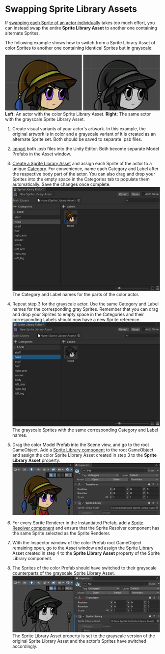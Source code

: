 # Swapping Sprite Library Assets
If [swapping each Sprite of an actor individually](CharacterParts.md) takes too much effort, you can instead swap the entire __Sprite Library Asset__ to another one containing alternate Sprites.

The following example shows how to switch from a Sprite Library Asset of color Sprites to another one containing identical Sprites but in grayscale:

![](images/bothsprites.png)<br/>__Left:__ An actor with the color Sprite Library Asset. __Right:__ The same actor with the grayscale Sprite Library Asset.

1. Create visual variants of your actor's artwork. In this example, the original artwork is in color and a grayscale variant of it is created as an alternate Sprite set. Both should be saved to separate .psb files.

2. [Import](PreparingArtwork.md) both .psb files into the Unity Editor. Both become separate Model Prefabs in the Asset window.

3. [Create a Sprite Library Asset](SpriteSwapSetup.md) and assign each Sprite of the actor to a unique [Category](SL-Asset.md#Categories). For convenience, name each Category and Label after the respective body part of the actor. You can also drag and drop your Sprites into the empty space in the Categories tab to populate them automatically. Save the changes once complete.<br/>![](images/2d-anim-slasset-swap-category-color.png)<br/>The Category and Label names for the parts of the color actor.

4. Repeat step 3 for the grayscale actor. Use the same Category and Label names for the corresponding gray Sprites. Remember that you can drag and drop your Sprites to empty space in the Categories and their corresponding Labels should now have a new Sprite reference.<br/>![](images/2d-anim-slasset-swap-category-gray.png)<br/>The grayscale Sprites with the same corresponding Category and Label names.

5. Drag the color Model Prefab into the Scene view, and go to the root GameObject. Add a [Sprite Library component](SL-component.md) to the root GameObject and assign the color Sprite Library Asset created in step 3 to the **Sprite Library Asset** property.<br/>![](images/2d-anim-slasset-swap-step-5.png)

6. For every Sprite Renderer in the Instantiated Prefab, add a [Sprite Resolver component](SL-Resolver.md) and ensure that the Sprite Resolver component has the same Sprite selected as the Sprite Renderer.

7. With the Inspector window of the color Prefab root GameObject remaining open, go to the Asset window and assign the Sprite Library Asset created in step 4 to the **Sprite Library Asset** property of the Sprite Library component.

8. The Sprites of the color Prefab should have switched to their grayscale counterparts of the grayscale Sprite Library Asset.<br/>![](images/2d-anim-slasset-swap-step-8.png)<br/>The Sprite Library Asset property is set to the grayscale version of the original Sprite Library Asset and the actor's Sprites have switched accordingly.
